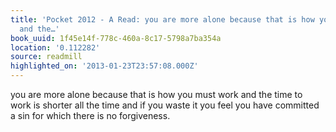 ```yaml
---
title: 'Pocket 2012 - A Read: you are more alone because that is how you must work
  and the…'
book_uuid: 1f45e14f-778c-460a-8c17-5798a7ba354a
location: '0.112282'
source: readmill
highlighted_on: '2013-01-23T23:57:08.000Z'
---
```


you are more alone because that is how you must work and the time to work is shorter all the time and if you waste it you feel you have committed a sin for which there is no forgiveness.